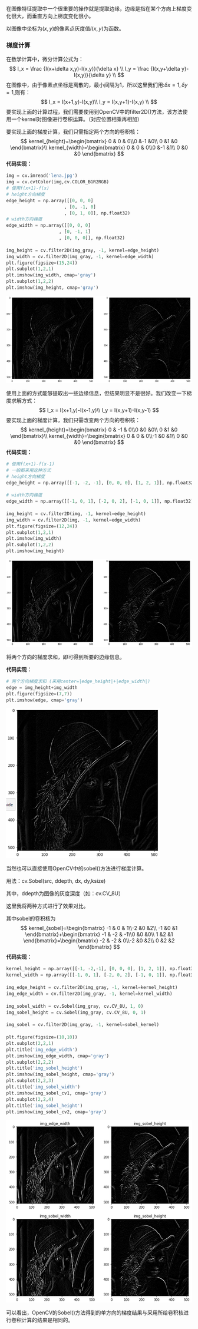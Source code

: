 在图像特征提取中一个很重要的操作就是提取边缘，边缘是指在某个方向上梯度变化很大，而垂直方向上梯度变化很小。

以图像中坐标为$(x,y)$的像素点灰度值$I(x,y)$为函数。

### 梯度计算

在数学计算中，微分计算公式为：
$$
I_x = \frac {I(x+\delta x,y)-I(x,y)}{\delta x} \\
I_y = \frac {I(x,y+\delta y)-I(x,y)}{\delta y} \\
$$
在图像中，由于像素点坐标是离散的，最小间隔为1，所以这里我们用:$\delta x =1,\delta y=1$,则有：
$$
I_x = I(x+1,y)-I(x,y)\\
I_y = I(x,y+1)-I(x,y) \\
$$
要实现上面的计算过程，我们需要使用到OpenCV中的filter2D()方法，该方法使用一个kernel对图像进行卷积运算。（对应位置相乘再相加）

要实现上面的梯度计算，我们只需指定两个方向的卷积核：
$$
kernel_{height}=\begin{bmatrix} 0 & 0 & 0\\0 &-1 &0\\ 0 &1 &0 \end{bmatrix}\\
kernel_{width}=\begin{bmatrix} 0 & 0 & 0\\0 &-1 &1\\ 0 &0 &0 \end{bmatrix}
$$
**代码实现：**

```python
img = cv.imread('lena.jpg')
img = cv.cvtColor(img,cv.COLOR_BGR2RGB)
# 使用f(x+1)-f(x)
# height方向梯度
edge_height = np.array([[0, 0, 0]
                      , [0, -1, 0]
                      , [0, 1, 0]], np.float32)
# width方向梯度
edge_width = np.array([[0, 0, 0]
                    , [0, -1, 1]
                    , [0, 0, 0]], np.float32)

img_height = cv.filter2D(img_gray, -1, kernel=edge_height)
img_width = cv.filter2D(img_gray, -1, kernel=edge_width)
plt.figure(figsize=(15,24))
plt.subplot(1,2,1)
plt.imshow(img_width, cmap='gray')
plt.subplot(1,2,2)
plt.imshow(img_height, cmap='gray')
```

![image-20191104193426413](Gradient.assets/image-20191104193426413.png)



使用上面的方式能够提取出一些边缘信息，但结果明显不是很好。我们改变一下梯度求解方式：
$$
I_x = I(x+1,y)-I(x-1,y)\\
I_y = I(x,y+1)-I(x,y-1)
$$
要实现上面的梯度计算，我们只需改变两个方向的卷积核：
$$
kernel_{height}=\begin{bmatrix} 0 & -1 & 0\\0 &0 &0\\ 0 &1 &0 \end{bmatrix}\\
kernel_{width}=\begin{bmatrix} 0 & 0 & 0\\-1 &0 &1\\ 0 &0 &0 \end{bmatrix}
$$
**代码实现：**

```python
# 使用f(x+1)-f(x-1)
# 一般都采用这种方式
# height方向梯度
edge_height = np.array([[-1, -2, -1], [0, 0, 0], [1, 2, 1]], np.float32)

# width方向梯度
edge_width = np.array([[-1, 0, 1], [-2, 0, 2], [-1, 0, 1]], np.float32)

img_height = cv.filter2D(img, -1, kernel=edge_height)
img_width = cv.filter2D(img, -1, kernel=edge_width)
plt.figure(figsize=(12,24))
plt.subplot(1,2,1)
plt.imshow(img_width)
plt.subplot(1,2,2)
plt.imshow(img_height)
```

![image-20191104193457654](Gradient.assets/image-20191104193457654.png)

将两个方向的梯度求和，即可得到所要的边缘信息。

**代码实现：**

```python
# 两个方向梯度求和 (采用center=|edge_height|+|edge_width|)
edge = img_height+img_width
plt.figure(figsize=(7,7))
plt.imshow(edge, cmap='gray')
```

![image-20191104193554418](Gradient.assets/image-20191104193554418.png)

当然也可以直接使用OpenCV中的sobel()方法进行梯度计算。

用法：cv.Sobel(src, ddepth, dx, dy,ksize)

其中，ddepth为图像的灰度深度（如：cv.CV_8U）

这里我将两种方式进行了效果对比。

其中sobel的卷积核为
$$
kernel_{sobel}=\begin{bmatrix} -1 & 0 & 1\\-2 &0 &2\\ -1 &0 &1 \end{bmatrix}+\begin{bmatrix} -1 & -2 & -1\\0 &0 &0\\ 1 &2 &1 \end{bmatrix}=\begin{bmatrix} -2 & -2 & 0\\-2 &0 &2\\ 0 &2 &2 \end{bmatrix}
$$
**代码实现：**

```python
kernel_height = np.array([[-1, -2,-1], [0, 0, 0], [1, 2, 1]], np.float32)
kernel_width = np.array([[-1, 0, 1], [-2, 0, 2], [-1, 0, 1]], np.float32)

img_edge_height = cv.filter2D(img_gray, -1, kernel=kernel_height)
img_edge_width = cv.filter2D(img_gray, -1, kernel=kernel_width)

img_sobel_width = cv.Sobel(img_gray, cv.CV_8U, 1, 0)
img_sobel_height = cv.Sobel(img_gray, cv.CV_8U, 0, 1)

img_sobel = cv.filter2D(img_gray, -1, kernel=sobel_kernel)

plt.figure(figsize=(10,10))
plt.subplot(2,2,1)
plt.title('img_edge_width')
plt.imshow(img_edge_width, cmap='gray')
plt.subplot(2,2,2)
plt.title('img_sobel_height')
plt.imshow(img_sobel_height, cmap='gray')
plt.subplot(2,2,3)
plt.title('img_sobel_width')
plt.imshow(img_sobel_cv1, cmap='gray')
plt.subplot(2,2,4)
plt.title('img_sobel_height')
plt.imshow(img_sobel_cv2, cmap='gray')
```

![image-20191104194820853](Gradient.assets/image-20191104194820853.png)

可以看出，OpenCV的Sobel()方法得到的单方向的梯度结果与采用所给卷积核进行卷积计算的结果是相同的。

